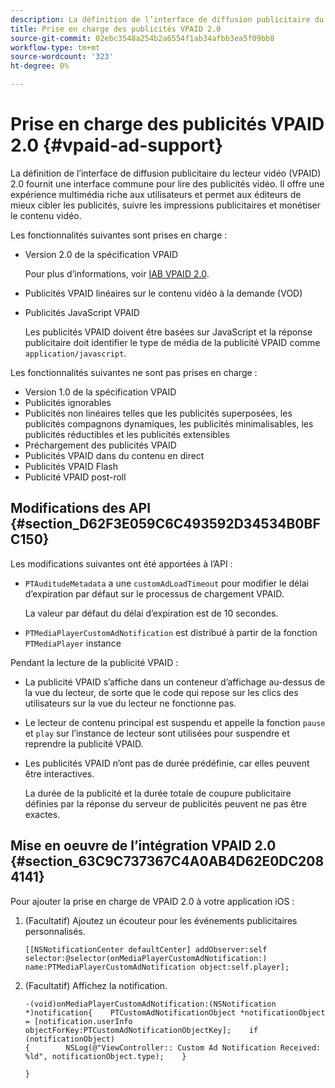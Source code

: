 ```yaml
---
description: La définition de l’interface de diffusion publicitaire du lecteur vidéo (VPAID) 2.0 fournit une interface commune pour lire des publicités vidéo. Il offre une expérience multimédia riche aux utilisateurs et permet aux éditeurs de mieux cibler les publicités, suivre les impressions publicitaires et monétiser le contenu vidéo.
title: Prise en charge des publicités VPAID 2.0
source-git-commit: 02ebc3548a254b2a6554f1ab34afbb3ea5f09bb8
workflow-type: tm+mt
source-wordcount: '323'
ht-degree: 0%

---
```


# Prise en charge des publicités VPAID 2.0 {#vpaid-ad-support}

La définition de l’interface de diffusion publicitaire du lecteur vidéo (VPAID) 2.0 fournit une interface commune pour lire des publicités vidéo. Il offre une expérience multimédia riche aux utilisateurs et permet aux éditeurs de mieux cibler les publicités, suivre les impressions publicitaires et monétiser le contenu vidéo.

Les fonctionnalités suivantes sont prises en charge :

* Version 2.0 de la spécification VPAID

  Pour plus d’informations, voir [IAB VPAID 2.0](https://www.iab.com/wp-content/uploads/2015/06/VPAID_2_0_Final_04-10-2012.pdf).
* Publicités VPAID linéaires sur le contenu vidéo à la demande (VOD)
* Publicités JavaScript VPAID

  Les publicités VPAID doivent être basées sur JavaScript et la réponse publicitaire doit identifier le type de média de la publicité VPAID comme `application/javascript`.

Les fonctionnalités suivantes ne sont pas prises en charge :

* Version 1.0 de la spécification VPAID
* Publicités ignorables
* Publicités non linéaires telles que les publicités superposées, les publicités compagnons dynamiques, les publicités minimalisables, les publicités réductibles et les publicités extensibles
* Préchargement des publicités VPAID
* Publicités VPAID dans du contenu en direct
* Publicités VPAID Flash
* Publicité VPAID post-roll

## Modifications des API {#section_D62F3E059C6C493592D34534B0BFC150}

Les modifications suivantes ont été apportées à l’API :

* `PTAuditudeMetadata` a une `customAdLoadTimeout` pour modifier le délai d’expiration par défaut sur le processus de chargement VPAID.

  La valeur par défaut du délai d’expiration est de 10 secondes.

* `PTMediaPlayerCustomAdNotification` est distribué à partir de la fonction `PTMediaPlayer` instance

<!--<a id="section_495700E1C5404A7B85307A4137C740C5"></a>-->

Pendant la lecture de la publicité VPAID :

* La publicité VPAID s’affiche dans un conteneur d’affichage au-dessus de la vue du lecteur, de sorte que le code qui repose sur les clics des utilisateurs sur la vue du lecteur ne fonctionne pas.
* Le lecteur de contenu principal est suspendu et appelle la fonction `pause` et `play` sur l’instance de lecteur sont utilisées pour suspendre et reprendre la publicité VPAID.

* Les publicités VPAID n’ont pas de durée prédéfinie, car elles peuvent être interactives.

  La durée de la publicité et la durée totale de coupure publicitaire définies par la réponse du serveur de publicités peuvent ne pas être exactes.

## Mise en oeuvre de l’intégration VPAID 2.0 {#section_63C9C737367C4A0AB4D62E0DC2084141}

Pour ajouter la prise en charge de VPAID 2.0 à votre application iOS :

1. (Facultatif) Ajoutez un écouteur pour les événements publicitaires personnalisés.

   ```
   [[NSNotificationCenter defaultCenter] addObserver:self selector:@selector(onMediaPlayerCustomAdNotification:) name:PTMediaPlayerCustomAdNotification object:self.player];
   ```

1. (Facultatif) Affichez la notification.

   ```
   -(void)onMediaPlayerCustomAdNotification:(NSNotification *)notification{    PTCustomAdNotificationObject *notificationObject = [notification.userInfo objectForKey:PTCustomAdNotificationObjectKey];    if (notificationObject)    
   {        NSLog(@"ViewController:: Custom Ad Notification Received: %ld", notificationObject.type);    } 
   
   }
   ```
